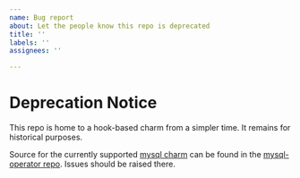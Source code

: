 ```yaml
---
name: Bug report
about: Let the people know this repo is deprecated
title: ''
labels: ''
assignees: ''

---
```


# Deprecation Notice

This repo is home to a hook-based charm from a simpler time. It remains for historical purposes.

Source for the currently supported [mysql charm](https://charmhub.io/mysql) can be found in the [mysql-operator repo](https://github.com/canonical/mysql-operator).  Issues should be raised there.
